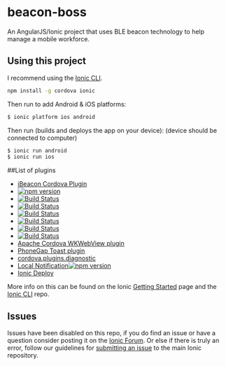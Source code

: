 # beacon-boss
An AngularJS/Ionic project that uses BLE beacon technology to help manage a mobile workforce. 

## Using this project

I recommend using the [Ionic CLI](https://github.com/driftyco/ionic-cli).

```bash
npm install -g cordova ionic
```

Then run to add Android & iOS platforms:

```bash
$ ionic platform ios android
```

Then run (builds and deploys the app on your device):
(device should be connected to computer)

```bash
$ ionic run android
$ ionic run ios
```

##List of plugins

- [iBeacon Cordova Plugin](http://icons.iconarchive.com/icons/artua/mac/128/Bluetooth-icon.png)
- [![npm version](https://badge.fury.io/js/cordova-plugin-app-event.svg)](http://badge.fury.io/js/cordova-plugin-app-event)
- [![Build Status](https://travis-ci.org/apache/cordova-plugin-battery-status.svg?branch=master)](https://travis-ci.org/apache/cordova-plugin-battery-status)
- [![Build Status](https://travis-ci.org/apache/cordova-plugin-console.svg?branch=master)](https://travis-ci.org/apache/cordova-plugin-console)
- [![Build Status](https://travis-ci.org/apache/cordova-plugin-device.svg?branch=master)](https://travis-ci.org/apache/cordova-plugin-device)
- [![Build Status](https://travis-ci.org/apache/cordova-plugin-inappbrowser.svg?branch=master)](https://travis-ci.org/apache/cordova-plugin-inappbrowser)
- [![Build Status](https://travis-ci.org/apache/cordova-plugin-network-information.svg?branch=master)](https://travis-ci.org/apache/cordova-plugin-network-information)
- [![Build Status](https://travis-ci.org/apache/cordova-plugin-splashscreen.svg?branch=master)](https://travis-ci.org/apache/cordova-plugin-splashscreen)
- [Apache Cordova WKWebView plugin](https://github.com/apache/cordova-plugin-wkwebview-engine)
- [PhoneGap Toast plugin](http://www.x-services.nl/phonegap-toast-plugin/796)
- [cordova.plugins.diagnostic](https://www.npmjs.com/package/cordova.plugins.diagnostic)
- [Local Notification![npm version](https://badge.fury.io/js/de.appplant.cordova.plugin.local-notification.svg)](http://badge.fury.io/js/de.appplant.cordova.plugin.local-notification)
- [Ionic Deploy](http://docs.ionic.io/services/deploy/)

More info on this can be found on the Ionic [Getting Started](http://ionicframework.com/getting-started) page and the [Ionic CLI](https://github.com/driftyco/ionic-cli) repo.

## Issues
Issues have been disabled on this repo, if you do find an issue or have a question consider posting it on the [Ionic Forum](http://forum.ionicframework.com/).  Or else if there is truly an error, follow our guidelines for [submitting an issue](http://ionicframework.com/submit-issue/) to the main Ionic repository.
